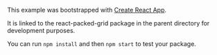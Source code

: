 This example was bootstrapped with [Create React App](https://github.com/facebook/create-react-app).

It is linked to the react-packed-grid package in the parent directory for development purposes.

You can run `npm install` and then `npm start` to test your package.
